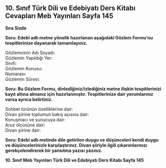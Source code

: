 ## 10. Sınıf Türk Dili ve Edebiyatı Ders Kitabı Cevapları Meb Yayınları Sayfa 145

**Sıra Sizde**

**Soru: Edebî adlı metne yönelik hazırlanan aşağıdaki Gözlem Formu’nu tespitlerinize dayanarak tamamlayınız.**

Gözlemcinin Adı Soyadı:  
 Gözlemin Yapıldığı Yer:  
 Sınıfı:  
 Gözlemin Konusu:  
 Numarası:  
 Gözlemin Süresi:

**Soru: Bu Gözlem Formu, dinledîğiniz/izlediğiniz metne ilişkin tespitlerinizi kayıt altına almanız için hazırlanmıştır. Tespitlerinize dair yorumlarınız varsa ayrıca belirtiniz.**

Sohbet türünün özelliklerine dair:  
 Divan şiirine toplumun bakış açısına dair:  
 Konuşmacı ve sunucuya dair:  
 Aruz ölçüsüne dair:  
 Divan şiirine dair:

**Soru: Edebî adlı metinde dile getirilen duygu ve düşünceleri kendi duygu ve düşüncelerinizle karşılaştırınız. Divan şiiriyle ilgili çıkarımlarınızı gerekçelendirerek bir yansıtma yazısı yazınız.**

**10. Sınıf Meb Yayınları Türk Dili ve Edebiyatı Ders Kitabı Sayfa 145**
